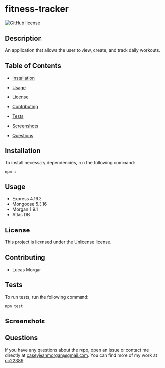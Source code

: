 # fitness-tracker
![GitHub license](https://img.shields.io/badge/license-Unlicense-blue.svg)

## Description

An application that allows the user to view, create, and track daily workouts.

## Table of Contents 

* [Installation](#installation)

* [Usage](#usage)

* [License](#license)

* [Contributing](#contributing)

* [Tests](#tests)

* [Screenshots](#screenshots)

* [Questions](#questions)

## Installation

To install necessary dependencies, run the following command:

```
npm i
```

## Usage

* Express 4.16.3
* Mongoose 5.3.16
* Morgan 1.9.1 
* Atlas DB 

## License

This project is licensed under the Unlicense license.
  
## Contributing

* Lucas Morgan

## Tests

To run tests, run the following command:

```
npm test
```

## Screenshots


## Questions

If you have any questions about the repo, open an issue or contact me directly at caseyjeanmorgan@gmail.com. You can find more of my work at [cc22389](https://github.com/cc22389/).
